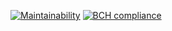 [![Maintainability](https://api.codeclimate.com/v1/badges/c71100fdac9e4403d37d/maintainability)](https://codeclimate.com/github/DrKimpatrick/frontend-task/maintainability) [![BCH compliance](https://bettercodehub.com/edge/badge/DrKimpatrick/frontend-task?branch=develop)](https://bettercodehub.com/)
